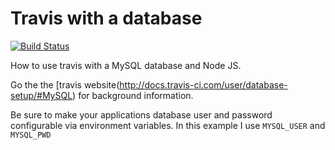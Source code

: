 # Travis with a database

[![Build Status](https://travis-ci.org/avermeulen/TravisWithDatabase.svg)](https://travis-ci.org/avermeulen/TravisWithDatabase)

How to use travis with a MySQL database and Node JS.

Go the the [travis website(http://docs.travis-ci.com/user/database-setup/#MySQL) for background information.

Be sure to make your applications database user and password configurable via environment variables. In this example I use `MYSQL_USER` and `MYSQL_PWD`
